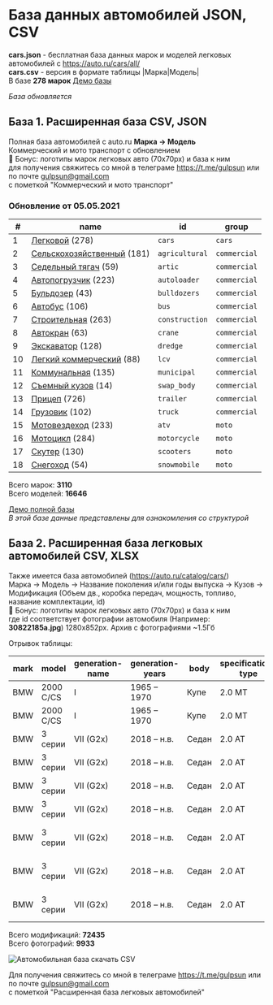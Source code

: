 # База данных автомобилей JSON, CSV
**cars.json** - бесплатная база данных марок и моделей легковых автомобилей с https://auto.ru/cars/all/  
**cars.csv** - версия в формате таблицы |Марка|Модель|  
В базе **278 марок**
[Демо базы](https://blanzh.github.io/carsBase/)

_База обновляется_
## База 1. Расширенная база CSV, JSON
Полная база автомобилей с auto.ru **Марка -> Модель**  
Коммерческий и мото транспорт с обновлением   
🎁 Бонус: логотипы марок легковых авто (70x70px) и база к ним  
для получения свяжитесь со мной в телеграме https://t.me/gulpsun или по почте gulpsun@gmail.com  
с пометкой "Коммерческий и мото транспорт"

### Обновление от 05.05.2021
|#|name|id|group|
|---|---|---|---|
|1|[Легковой](https://auto.ru/cars/all/) (278)|`cars`|`cars`|
|2|[Сельскохозяйственный](https://auto.ru/agricultural/all/) (181)|`agricultural`|`commercial`|
|3|[Седельный тягач](https://auto.ru/artic/all/) (59)|`artic`|`commercial`|
|4|[Автопогрузчик](https://auto.ru/autoloader/all/) (223)|`autoloader`|`commercial`|
|5|[Бульдозер](https://auto.ru/bulldozers/all/) (43)|`bulldozers`|`commercial`|
|6|[Автобус](https://auto.ru/bus/all/) (106)|`bus`|`commercial`|
|7|[Строительная](https://auto.ru/construction/all/) (263)|`construction`|`commercial`|
|8|[Автокран](https://auto.ru/crane/all/) (63)|`crane`|`commercial`|
|9|[Экскаватор](https://auto.ru/dredge/all/) (128)|`dredge`|`commercial`|
|10|[Легкий коммерческий](https://auto.ru/lcv/all/) (88)|`lcv`|`commercial`|
|11|[Коммунальная](https://auto.ru/municipal/all/) (135)|`municipal`|`commercial`|
|12|[Съемный кузов](https://auto.ru/swap_body/all/) (14)|`swap_body`|`commercial`|
|13|[Прицеп](https://auto.ru/trailer/all/) (726)|`trailer`|`commercial`|
|14|[Грузовик](https://auto.ru/truck/all/) (102)|`truck`|`commercial`|
|15|[Мотовездеход](https://auto.ru/atv/all/) (233)|`atv`|`moto`|
|16|[Мотоцикл](https://auto.ru/motorcycle/all/) (284)|`motorcycle`|`moto`|
|17|[Скутер](https://auto.ru/scooters/all/) (130)|`scooters`|`moto`|
|18|[Снегоход](https://auto.ru/snowmobile/all/) (54)|`snowmobile`|`moto`|

Всего марок: **3110**  
Всего моделей: **16646**


[Демо полной базы](https://blanzh.github.io/carsBase/demo_private.zip)  
_В этой базе данные представлены для ознакомления со структурой_

## База 2. Расширенная база легковых автомобилей CSV, XLSX
Также имеется база автомобилей (https://auto.ru/catalog/cars/)  
Марка -> Модель -> Название поколения и/или годы выпуска -> Кузов -> Модификация (Объем дв., коробка передач, мощность, топливо, название комплектации, id)  
🎁 Бонус: логотипы марок легковых авто (70x70px) и база к ним  
где id соответствует фотографии автомобиля (Например: **30822185a.jpg**) 1280x852px. Архив с фотографиями ~1.5Гб

Отрывок таблицы:

|mark|model|generation-name|generation-years|body|specification-type|specification-power|fuel|equipment|id|
|---|---|---|---|---|---|---|---|---|---|
|BMW|2000 C/CS|I|1965 – 1970|Купе|2.0 MT|101 л.c.|бензин|-|6150861af|
|BMW|2000 C/CS|I|1965 – 1970|Купе|2.0 MT|122 л.c.|бензин|-|6150861af|
|BMW|3 серии|VII (G2x)|2018 – н.в.|Седан|2.0 AT|156 л.c.|бензин|318i SE|343b7122e|
|BMW|3 серии|VII (G2x)|2018 – н.в.|Седан|2.0 AT|184 л.c.|бензин|320i|343b7122e|
|BMW|3 серии|VII (G2x)|2018 – н.в.|Седан|2.0 AT|184 л.c. 4x4|бензин|320i xDrive|343b7122e|
|BMW|3 серии|VII (G2x)|2018 – н.в.|Седан|2.0 AT|184 л.c.|бензин|320i Sport Line|343b7122e|
|BMW|3 серии|VII (G2x)|2018 – н.в.|Седан|2.0 AT|184 л.c. 4x4|бензин|320i xDrive M Sport Pure|343b7122e|
|BMW|3 серии|VII (G2x)|2018 – н.в.|Седан|2.0 AT|184 л.c. 4x4|бензин|320i xDrive M Sport Pro|343b7122e|
|BMW|3 серии|VII (G2x)|2018 – н.в.|Седан|2.0 AT|258 л.c.|бензин|330i Dark Shadow SE|343b7122e|

Всего модификаций: **72435**  
Всего фотографий: **9933**

![Автомобильная база скачать CSV](https://blanzh.github.io/carsBase/cars.jpg)

Для получения свяжитесь со мной в телеграме https://t.me/gulpsun или по почте gulpsun@gmail.com  
с пометкой "Расширенная база легковых автомобилей"
